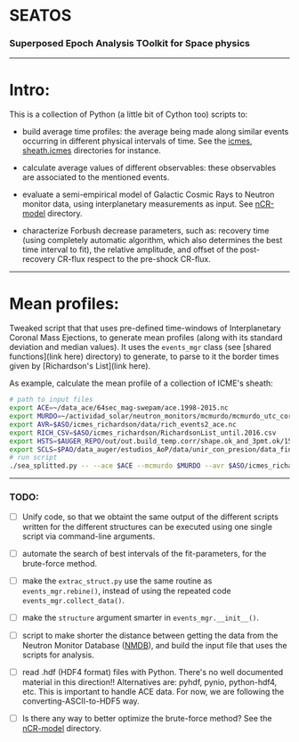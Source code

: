 # SEATOS
### Superposed Epoch Analysis TOolkit for Space physics

---
# Intro:

This is a collection of Python (a little bit of Cython too) scripts to:

   * build average time profiles: the average being made along similar events 
     occurring in different physical intervals of time.
     See the [icmes](icmes/src), [sheath.icmes](sheaths.icmes/src) directories for instance.
<!--- referenciar directorio -->

   * calculate average values of different observables: these observables are 
     associated to the mentioned events.
<!--- referenciar directorio -->

   * evaluate a semi-empirical model of Galactic Cosmic Rays to Neutron monitor 
     data, using interplanetary measurements as input. 
     See [nCR-model](etc/n_CR) directory.

   * characterize Forbush decrease parameters, such as: recovery time (using 
     completely automatic algorithm, which also determines the best time interval
     to fit), the relative amplitude, and offset of the post-recovery CR-flux 
     respect to the pre-shock CR-flux.
<!--- referenciar directorio -->

---
# Mean profiles:

Tweaked script that that uses pre-defined time-windows of Interplanetary Coronal Mass
Ejections, to generate mean profiles (along with its standard deviation and median 
values).
It uses the `events_mgr` class (see [shared functions](link here) directory) to generate, to parse 
to it the border times given by [Richardson's List](link here).

As example, calculate the mean profile of a collection of ICME's sheath:

```bash
# path to input files
export ACE=~/data_ace/64sec_mag-swepam/ace.1998-2015.nc
export MURDO=~/actividad_solar/neutron_monitors/mcmurdo/mcmurdo_utc_correg.dat
export AVR=$ASO/icmes_richardson/data/rich_events2_ace.nc
export RICH_CSV=$ASO/icmes_richardson/RichardsonList_until.2016.csv
export HSTS=$AUGER_REPO/out/out.build_temp.corr/shape.ok_and_3pmt.ok/15min/histos_temp.corrected.h5
export SCLS=$PAO/data_auger/estudios_AoP/data/unir_con_presion/data_final_2006-2013.h5
# run script
./sea_splitted.py -- --ace $ACE --mcmurdo $MURDO --avr $ASO/icmes_richardson/data/rich_events2_ace.nc --rich_csv $ASO/icmes_richardson/RichardsonList_until.2016.csv --auger_hsts $AUGER_REPO/out/out.build_temp.corr/shape.ok_and_3pmt.ok/15min/histos_temp.corrected.h5 --auger_scls $PAO/data_auger/estudios_AoP/data/unir_con_presion/data_final_2006-2013.h5 --dir_plot ../plots3 --dir_data ../ascii3 --suffix _auger_ --icme_flag 0.1.2.2H  --struct sh.i
```



---
### TODO:

- [ ] Unify code, so that we obtaint the same output of the different 
      scripts written for the different structures can be executed 
      using one single script via command-line arguments.

- [ ] automate the search of best intervals of the fit-parameters, for
      the brute-force method.

- [ ] make the `extrac_struct.py` use the same routine as `events_mgr.rebine()`,
      instead of using the repeated code `events_mgr.collect_data()`.

- [ ] make the `structure` argument smarter in `events_mgr.__init__()`.

- [ ] script to make shorter the distance between getting the data from 
      the Neutron Monitor Database ([NMDB](http://www.nmdb.eu/?q=node/8)), and
      build the input file that uses the scripts for analysis.

- [ ] read .hdf (HDF4 format) files with Python. There's no well documented 
      material in this direction!! Alternatives are:
      pyhdf, pynio, python-hdf4, etc.
      This is important to handle ACE data. 
      For now, we are following the converting-ASCII-to-HDF5 way.

- [ ] Is there any way to better optimize the brute-force method? 
      See the [nCR-model](etc/n_CR) directory.

<!--- EOF -->
